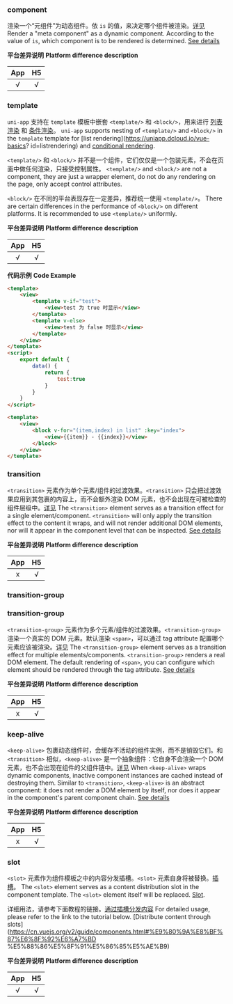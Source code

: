 ### component

渲染一个“元组件”为动态组件。依 `is` 的值，来决定哪个组件被渲染。[详见](https://cn.vuejs.org/v2/api/#component)
Render a "meta component" as a dynamic component. According to the value of `is`, which component is to be rendered is determined. [See details](https://cn.vuejs.org/v2/api/#component)

**平台差异说明**
**Platform difference description**

|App|H5	|
|:-:|:-:|
|√	|√	|


### template

`uni-app` 支持在 `template` 模板中嵌套 `<template/>` 和 `<block/>`，用来进行 [列表渲染](https://uniapp.dcloud.io/vue-basics?id=listrendering) 和 [条件渲染](https://uniapp.dcloud.io/vue-basics?id=condition)。
`uni-app` supports nesting of `<template/>` and `<block/>` in the `template` template for [list rendering](https://uniapp.dcloud.io/vue-basics? id=listrendering) and [conditional rendering](https://uniapp.dcloud.io/vue-basics?id=condition).

`<template/>` 和 `<block/>` 并不是一个组件，它们仅仅是一个包装元素，不会在页面中做任何渲染，只接受控制属性。
`<template/>` and `<block/>` are not a component, they are just a wrapper element, do not do any rendering on the page, only accept control attributes.

`<block/>` 在不同的平台表现存在一定差异，推荐统一使用 `<template/>`。
There are certain differences in the performance of `<block/>` on different platforms. It is recommended to use `<template/>` uniformly.


**平台差异说明**
**Platform difference description**

|App|H5	|
|:-:|:-:|
|√	|√	|

**代码示例**
**Code Example**

```html
<template>
    <view>
        <template v-if="test">
            <view>test 为 true 时显示</view>
        </template>
        <template v-else>
            <view>test 为 false 时显示</view>
        </template>
    </view>
</template>
<script>
    export default {
        data() {
            return {
				test:true
            }
        }
    }
</script> 
```


```html
<template>
    <view>
        <block v-for="(item,index) in list" :key="index">
            <view>{{item}} - {{index}}</view>
        </block>
    </view>
</template>
```




### transition

`<transition>` 元素作为单个元素/组件的过渡效果。`<transition>` 只会把过渡效果应用到其包裹的内容上，而不会额外渲染 DOM 元素，也不会出现在可被检查的组件层级中。[详见](https://cn.vuejs.org/v2/api/#transition)
The `<transition>` element serves as a transition effect for a single element/component. `<transition>` will only apply the transition effect to the content it wraps, and will not render additional DOM elements, nor will it appear in the component level that can be inspected. [See details](https://cn.vuejs.org/v2/api/#transition)


**平台差异说明**
**Platform difference description**

|App|H5	|
|:-:|:-:|
|x	|√	|


### transition-group
### transition-group

`<transition-group>` 元素作为多个元素/组件的过渡效果。`<transition-group>` 渲染一个真实的 DOM 元素。默认渲染 `<span>`，可以通过 tag attribute 配置哪个元素应该被渲染。[详见](https://cn.vuejs.org/v2/api/#transition-group)
The `<transition-group>` element serves as a transition effect for multiple elements/components. `<transition-group>` renders a real DOM element. The default rendering of `<span>`, you can configure which element should be rendered through the tag attribute. [See details](https://cn.vuejs.org/v2/api/#transition-group)


**平台差异说明**
**Platform difference description**

|App|H5	|
|:-:|:-:|
|x	|√	|


### keep-alive

`<keep-alive>` 包裹动态组件时，会缓存不活动的组件实例，而不是销毁它们。和 `<transition>` 相似，`<keep-alive>` 是一个抽象组件：它自身不会渲染一个 DOM 元素，也不会出现在组件的父组件链中。[详见](https://cn.vuejs.org/v2/api/#keep-alive)
When `<keep-alive>` wraps dynamic components, inactive component instances are cached instead of destroying them. Similar to `<transition>`, `<keep-alive>` is an abstract component: it does not render a DOM element by itself, nor does it appear in the component's parent component chain. [See details](https://cn.vuejs.org/v2/api/#keep-alive)

**平台差异说明**
**Platform difference description**

|App|H5	|
|:-:|:-:|
|x	|√	|



### slot

`<slot>` 元素作为组件模板之中的内容分发插槽。`<slot>` 元素自身将被替换。[插槽](https://uniapp.dcloud.io/vue-components?id=%e6%8f%92%e6%a7%bd)。
The `<slot>` element serves as a content distribution slot in the component template. The `<slot>` element itself will be replaced. [Slot](https://uniapp.dcloud.io/vue-components?id=%e6%8f%92%e6%a7%bd).

详细用法，请参考下面教程的链接。[通过插槽分发内容](https://cn.vuejs.org/v2/guide/components.html#%E9%80%9A%E8%BF%87%E6%8F%92%E6%A7%BD%E5%88%86%E5%8F%91%E5%86%85%E5%AE%B9)
For detailed usage, please refer to the link to the tutorial below. [Distribute content through slots](https://cn.vuejs.org/v2/guide/components.html#%E9%80%9A%E8%BF%87%E6%8F%92%E6%A7%BD %E5%88%86%E5%8F%91%E5%86%85%E5%AE%B9)

**平台差异说明**
**Platform difference description**

|App|H5	|
|:-:|:-:|
|√	|√	|
